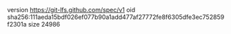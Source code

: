 version https://git-lfs.github.com/spec/v1
oid sha256:111aeda15bdf026ef077b90a1add477af27772fe8f6305dfe3ec752859f2301a
size 24986
